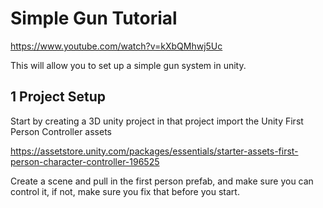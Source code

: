 # Simple Gun Tutorial
https://www.youtube.com/watch?v=kXbQMhwj5Uc

This will allow you to set up a simple gun system in unity.

## 1 Project Setup

Start by creating a 3D unity project in that project import the Unity First Person Controller assets 

https://assetstore.unity.com/packages/essentials/starter-assets-first-person-character-controller-196525

Create a scene and pull in the first person prefab, and make sure you can control it, if not, make sure you fix that before you start.
